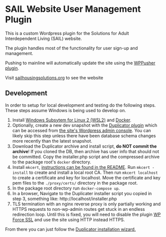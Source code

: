 # SAIL Website User Management Plugin

This is a custom Wordpress plugin for the Solutions for Adult Interdependent Living (SAIL) website. 

The plugin handles most of the functionality for user sign-up and management.

Pushing to mainline will automatically update the site using the [WPPusher plugin](https://wppusher.com/).

Visit [sailhousingsolutions.org](https://sailhousingsolutions.org) to see the website

## Development

In order to setup for local development and testing do the following steps.  These steps assume Windows is being used to develop on. 

1. Install [Windows Subsytem for Linux 2 (WSL2)](https://docs.microsoft.com/en-us/windows/wsl/) and [Docker](https://docs.docker.com/desktop/windows/install/).
2. Optionally, create a new dev snapshot with the [Duplicator plugin](https://snapcreek.com/duplicator/docs/quick-start) which can be accessed from [the site's Wordpress admin console](https://sailhousingsolutions.org/wp-admin/admin.php?page=duplicator). You can likely skip this step unless there have been database schema changes more recently than the latest snapshot.
3. Download the Duplicator archive and install script, **do NOT commit the archive**! If you cloned the DB, then archive has user info that should not be committed. Copy the installer.php script and the compressed archive to the package root's `docker` directory.
4. Install `mkcert`, [instructions can be found in the README](https://github.com/FiloSottile/mkcert). Run `mkcert -install` to create and install a local root CA.  Then run `mkcert localhost` to create a certificate and key for localhost. Move the certificate and key pem files to the `./proxy/certs/` directory in the package root.
5. In the package root directory run `docker-compose up`.
6. In a browser, Navigate to the Duplicater installer script you copied in step 3, something like: http://localhost/installer.php
7. TLS termination with an nginx reverse proxy is only partially working and HTTPS requests to non-wp-admin routes get stuck in an endless redirection loop.  Until this is fixed, you will need to disable the plugin [WP Force SSL](http://localhost/wp-admin/plugins.php) and use the site using HTTP instead HTTPS.

From there you can just follow the [Duplicator installation wizard.](https://snapcreek.com/duplicator/docs/quick-start/)
